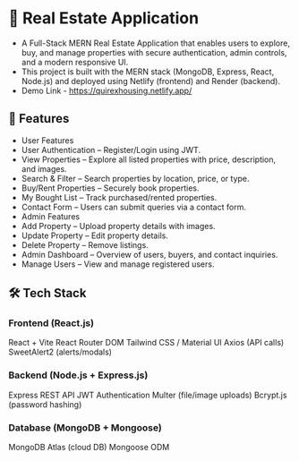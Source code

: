 # 🏡 Real Estate Application 

- A Full-Stack MERN Real Estate Application that enables users to explore, buy, and manage properties with secure authentication, admin controls, and a modern responsive UI.
- This project is built with the MERN stack (MongoDB, Express, React, Node.js) and deployed using Netlify (frontend) and Render (backend).
- Demo Link - https://quirexhousing.netlify.app/

## 🚀 Features
- User Features
- User Authentication – Register/Login using JWT.
- View Properties – Explore all listed properties with price, description, and images.
- Search & Filter – Search properties by location, price, or type.
- Buy/Rent Properties – Securely book properties.
- My Bought List – Track purchased/rented properties.
- Contact Form – Users can submit queries via a contact form.
- Admin Features
- Add Property – Upload property details with images.
- Update Property – Edit property details.
- Delete Property – Remove listings.
- Admin Dashboard – Overview of users, buyers, and contact inquiries.
- Manage Users – View and manage registered users.

## 🛠️ Tech Stack
### Frontend (React.js)
  React + Vite
  React Router DOM
  Tailwind CSS / Material UI
  Axios (API calls)
  SweetAlert2 (alerts/modals)

### Backend (Node.js + Express.js)
  Express REST API
  JWT Authentication
  Multer (file/image uploads)
  Bcrypt.js (password hashing)

### Database (MongoDB + Mongoose)
  MongoDB Atlas (cloud DB)
  Mongoose ODM
